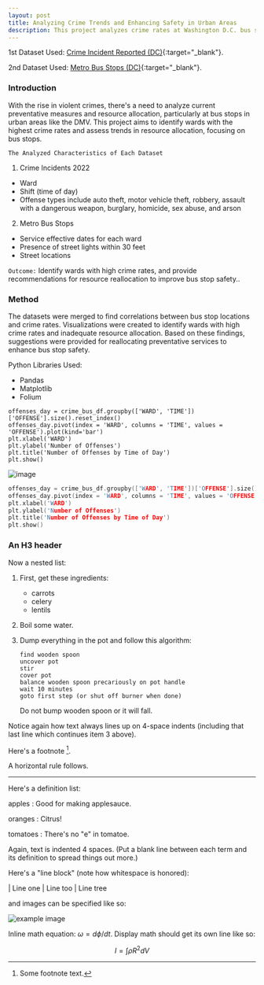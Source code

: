 ```yaml
---
layout: post
title: Analyzing Crime Trends and Enhancing Safety in Urban Areas
description: This project analyzes crime rates at Washington D.C. bus stops to enhance rider safety by pinpointing high-crime areas and proposing security improvements.
---
```


1st Dataset Used: [Crime Incident Reported (DC)](https://opendata.dc.gov/datasets/DCGIS::crime-incidents-in-2022/about){:target="_blank"}.

2nd Dataset Used: [Metro Bus Stops (DC)](https://opendata.dc.gov/datasets/DCGIS::metro-bus-stops/explore){:target="_blank"}.

### Introduction ###

With the rise in violent crimes, there's a need to analyze current preventative measures and resource allocation, particularly at bus stops in urban areas like the DMV. This project aims to identify wards with the highest crime rates and assess trends in resource allocation, focusing on bus stops.

`The Analyzed Characteristics of Each Dataset`
1. Crime Incidents 2022
* Ward
* Shift (time of day)
* Offense types include auto theft, motor vehicle theft, robbery, assault with a dangerous weapon, burglary, homicide, sex abuse, and arson

2. Metro Bus Stops
* Service effective dates for each ward
* Presence of street lights within 30 feet
* Street locations

`Outcome:` Identify wards with high crime rates, and provide recommendations for resource reallocation to improve bus stop safety..

### Method ###

The datasets were merged to find correlations between bus stop locations and crime rates. Visualizations were created to identify wards with high crime rates and inadequate resource allocation. Based on these findings, suggestions were provided for reallocating preventative services to enhance bus stop safety.

Python Libraries Used:
* Pandas
* Matplotlib
* Folium


~~~
offenses_day = crime_bus_df.groupby(['WARD', 'TIME'])['OFFENSE'].size().reset_index()
offenses_day.pivot(index = 'WARD', columns = 'TIME', values = 'OFFENSE').plot(kind='bar')
plt.xlabel('WARD')
plt.ylabel('Number of Offenses')
plt.title('Number of Offenses by Time of Day')
plt.show()
~~~
<img src="GradPhoto.jpg" alt="image">


~~~cpp
offenses_day = crime_bus_df.groupby(['WARD', 'TIME'])['OFFENSE'].size().reset_index()
offenses_day.pivot(index = 'WARD', columns = 'TIME', values = 'OFFENSE').plot(kind='bar')
plt.xlabel('WARD')
plt.ylabel('Number of Offenses')
plt.title('Number of Offenses by Time of Day')
plt.show()
~~~

### An H3 header ###

Now a nested list:

 1. First, get these ingredients:

      * carrots
      * celery
      * lentils

 2. Boil some water.

 3. Dump everything in the pot and follow
    this algorithm:

        find wooden spoon
        uncover pot
        stir
        cover pot
        balance wooden spoon precariously on pot handle
        wait 10 minutes
        goto first step (or shut off burner when done)

    Do not bump wooden spoon or it will fall.

Notice again how text always lines up on 4-space indents (including
that last line which continues item 3 above).

Here's a footnote [^1].

[^1]: Some footnote text.


A horizontal rule follows.

***

Here's a definition list:

apples
  : Good for making applesauce.

oranges
  : Citrus!

tomatoes
  : There's no "e" in tomatoe.

Again, text is indented 4 spaces. (Put a blank line between each
term and  its definition to spread things out more.)

Here's a "line block" (note how whitespace is honored):

| Line one
|   Line too
| Line tree

and images can be specified like so:

![example image](https://images.unsplash.com/photo-1488190211105-8b0e65b80b4e?w=300&h=300&fit=crop "An exemplary image")

Inline math equation: $\omega = d\phi / dt$. Display
math should get its own line like so:

$$I = \int \rho R^{2} dV$$
